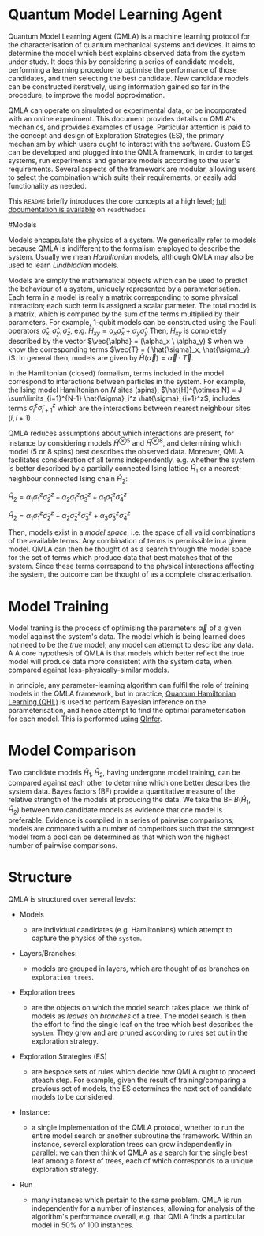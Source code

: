 # Quantum Model Learning Agent 

Quantum Model Learning Agent (QMLA) is a machine learning 
protocol for the characterisation of quantum mechanical systems and
devices. It aims to determine the model which best explains observed
data from the system under study. It does this by considering a series
of candidate models, performing a learning procedure to optimise the
performance of those candidates, and then selecting the best candidate.
New candidate models can be constructed iteratively, using information
gained so far in the procedure, to improve the model approximation.

QMLA can operate on simulated or experimental data, or be incorporated
with an online experiment. This document provides details on QMLA's
mechanics, and provides examples of usage. Particular attention is paid
to the concept and design of Exploration Strategies (ES), the
primary mechanism by which users ought to interact with the software.
Custom ES can be developed and plugged into the QMLA framework, in
order to target systems, run experiments and generate models according
to the user's requirements. Several aspects of the framework are
modular, allowing users to select the combination which suits their
requirements, or easily add functionality as needed.

This `README` briefly introduces the core concepts at a high level;
[full documentation is available](https://quantum-model-learning-agent.readthedocs.io/en/latest/) on `readthedocs`

#Models

Models encapsulate the physics of a system. 
We generically refer to models because QMLA is indifferent to the formalism employed to describe the system. 
Usually we mean *Hamiltonian* models, although QMLA may also be used to learn *Lindbladian* models.

Models are simply the mathematical objects which can be used to predict the behaviour of a system, 
uniquely represented by a parameterisation.
Each term in a model is really a matrix corresponding to some physical interaction; 
each such term is assigned a scalar parmeter. 
The total model is a matrix, which is computed by the sum of the terms multiplied by their parameters. 
For example, 1-qubit models can be constructed using the Pauli operators $\hat{\sigma}_x, \hat{\sigma}_y, \hat{\sigma}_z$, e.g. $\hat{H}_{xy} = \alpha_x \hat{\sigma}_x + \alpha_y \hat{\sigma}_y$ 
Then, $\hat{H}_{xy}$ is completely described by the vector $\vec{\alpha} = (\alpha_x \ \alpha_y) $ when we know the corresponding terms $\vec{T} = ( \hat{\sigma}_x, \hat{\sigma_y} )$. 
In general then, models are given by $\hat{H}(\vec{\alpha}) = \vec{\alpha} \cdot \vec{T}$.

In the Hamiltonian (closed) formalism, terms included in the model correspond to interactions between particles in the system. 
For example, the Ising model Hamiltonian on $N$ sites (spins),
$\hat{H}^{\otimes N} = J \sum\limits_{i=1}^{N-1} \hat{\sigma}_i^z \hat{\sigma}_{i+1}^z$,
includes terms
$\hat{\sigma}_i^z \hat{\sigma}_{i+1}^z$ which are the interactions between nearest neighbour sites ($i$, $i + 1$).

QMLA reduces assumptions about which interactions are present, for instance by considering models $\hat{H}^{\otimes 5}$ and $\hat{H}^{\otimes 8}$, 
and determining which model (5 or 8 spins) best describes the observed data.
Moreover, QMLA facilitates consideration of all terms independently, e.g. whether the system is better described
by a partially connected Ising lattice $\hat{H}_1$ or a nearest-neighbour connected Ising chain $\hat{H}_2$:

$\hat{H}_2 = \alpha_1 \hat{\sigma}_1^z \hat{\sigma}_{2}^z + \alpha_2 \hat{\sigma}_1^z \hat{\sigma}_{3}^z  + \alpha_1 \hat{\sigma}_1^z \hat{\sigma}_{4}^z$

$\hat{H}_2 = \alpha_1 \hat{\sigma}_1^z \hat{\sigma}_{2}^z + \alpha_2 \hat{\sigma}_2^z \hat{\sigma}_{3}^z  + \alpha_3 \hat{\sigma}_3^z \hat{\sigma}_{4}^z$

Then, models exist in a *model space*, i.e. the space of all valid combinations of the available terms. 
Any combination of terms is permissible in a given model. 
QMLA can then be thought of as a search through the model space for the set of terms which produce
data that best matches that of the system. 
Since these terms correspond to the physical interactions affecting the system, 
the outcome can be thought of as a complete characterisation.

# Model Training

Model traning is the process of optimising the parameters $\vec{\alpha}$ of a
given model against the system's data. 
The model which is being learned does not need to be the *true* model; 
any model can attempt to describe any data. A
A core hypothesis of QMLA is that models which better reflect the true model will produce data more
consistent with the system data, when compared against less-physically-similar models.

In principle, any parameter-learning algorithm can fulfil the role of training models in the QMLA framework, 
but in practice, [Quantum Hamiltonian Learning (QHL)](https://journals.aps.org/prl/abstract/10.1103/PhysRevLett.112.190501) is used to perform Bayesian inference on the parameterisation, 
and hence attempt to find the optimal parameterisation for each model.
This is performed using [QInfer](http://qinfer.org/).

# Model Comparison

Two candidate models $\hat{H}_1, \hat{H}_2$, having undergone model training, can be compared against each other to determine which one better describes the system data. 
Bayes factors (BF) provide a quantitative measure of the relative strength of the models at producing the data. 
We take the BF $B(\hat{H}_1, \hat{H}_2)$ between two candidate models as evidence that one model is preferable. 
Evidence is compiled in a series of pairwise comparisons; models are compared with a number of competitors such that the strongest model from a pool can be determined as that which won the highest number of pairwise comparisons.

# Structure

QMLA is structured over several levels:

* Models  
    * are individual candidates (e.g. Hamiltonians) which attempt to capture the physics of the `system`.

* Layers/Branches:  
    * models are grouped in layers, which are thought of as branches on `exploration trees`.

* Exploration trees  
    * are the objects on which the model search takes place: we think of models as *leaves* on *branches* of a tree. The model search is then the effort to find the single leaf on the tree which best describes the `system`. 
    They grow and are pruned according to rules set out in the exploration strategy.

* Exploration Strategies (ES)  
    * are bespoke sets of rules which decide how QMLA ought to proceed ateach step. 
    For example, given the result of training/comparing a previous set of models, 
    the ES determines the next set of candidate models to be considered.

* Instance:  
    * a single implementation of the QMLA protocol, whether to run the
    entire model search or another subroutine the framework. Within an
    instance, several exploration trees can grow independently in parallel:
    we can then think of QMLA as a search for the single best leaf among a
    forest of trees, each of which corresponds to a unique exploration
    strategy.

* Run  
    * many instances which pertain to the same problem. 
    QMLA is run independently for a number of instances, allowing for analysis of the
    algorithm's performance overall, e.g. that QMLA finds a particular model in 50% of 100 instances.